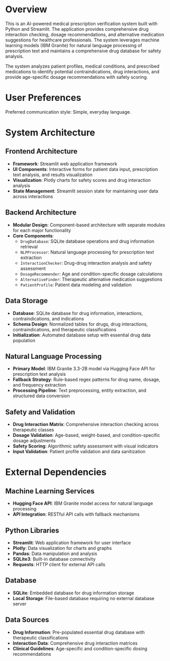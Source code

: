 # Overview

This is an AI-powered medical prescription verification system built with Python and Streamlit. The application provides comprehensive drug interaction checking, dosage recommendations, and alternative medication suggestions for healthcare professionals. The system leverages machine learning models (IBM Granite) for natural language processing of prescription text and maintains a comprehensive drug database for safety analysis.

The system analyzes patient profiles, medical conditions, and prescribed medications to identify potential contraindications, drug interactions, and provide age-specific dosage recommendations with safety scoring.

# User Preferences

Preferred communication style: Simple, everyday language.

# System Architecture

## Frontend Architecture
- **Framework**: Streamlit web application framework
- **UI Components**: Interactive forms for patient data input, prescription text analysis, and results visualization
- **Visualization**: Plotly charts for safety scores and drug interaction analysis
- **State Management**: Streamlit session state for maintaining user data across interactions

## Backend Architecture
- **Modular Design**: Component-based architecture with separate modules for each major functionality
- **Core Components**:
  - `DrugDatabase`: SQLite database operations and drug information retrieval
  - `NLPProcessor`: Natural language processing for prescription text extraction
  - `InteractionChecker`: Drug-drug interaction analysis and safety assessment
  - `DosageRecommender`: Age and condition-specific dosage calculations
  - `AlternativeFinder`: Therapeutic alternative medication suggestions
  - `PatientProfile`: Patient data modeling and validation

## Data Storage
- **Database**: SQLite database for drug information, interactions, contraindications, and indications
- **Schema Design**: Normalized tables for drugs, drug interactions, contraindications, and therapeutic classifications
- **Initialization**: Automated database setup with essential drug data population

## Natural Language Processing
- **Primary Model**: IBM Granite 3.3-2B model via Hugging Face API for prescription text analysis
- **Fallback Strategy**: Rule-based regex patterns for drug name, dosage, and frequency extraction
- **Processing Pipeline**: Text preprocessing, entity extraction, and structured data conversion

## Safety and Validation
- **Drug Interaction Matrix**: Comprehensive interaction checking across therapeutic classes
- **Dosage Validation**: Age-based, weight-based, and condition-specific dosage adjustments
- **Safety Scoring**: Algorithmic safety assessment with visual indicators
- **Input Validation**: Patient profile validation and data sanitization

# External Dependencies

## Machine Learning Services
- **Hugging Face API**: IBM Granite model access for natural language processing
- **API Integration**: RESTful API calls with fallback mechanisms

## Python Libraries
- **Streamlit**: Web application framework for user interface
- **Plotly**: Data visualization for charts and graphs
- **Pandas**: Data manipulation and analysis
- **SQLite3**: Built-in database connectivity
- **Requests**: HTTP client for external API calls

## Database
- **SQLite**: Embedded database for drug information storage
- **Local Storage**: File-based database requiring no external database server

## Data Sources
- **Drug Information**: Pre-populated essential drug database with therapeutic classifications
- **Interaction Data**: Comprehensive drug interaction matrices
- **Clinical Guidelines**: Age-specific and condition-specific dosing recommendations
